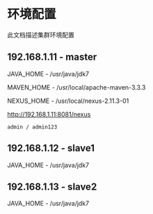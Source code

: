# 环境配置

  此文档描述集群环境配置

## 192.168.1.11 - master
JAVA_HOME - /usr/java/jdk7

MAVEN_HOME - /usr/local/apache-maven-3.3.3

NEXUS_HOME - /usr/local/nexus-2.11.3-01

  http://192.168.1.11:8081/nexus
  
    admin / admin123

## 192.168.1.12 - slave1

JAVA_HOME - /usr/java/jdk7

## 192.168.1.13 - slave2

JAVA_HOME - /usr/java/jdk7
